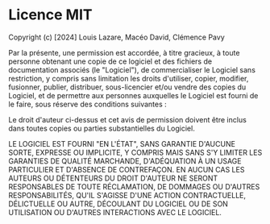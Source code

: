 # Licence MIT

Copyright (c) [2024] Louis Lazare, Macéo David, Clémence Pavy

Par la présente, une permission est accordée, à titre gracieux, à toute personne obtenant une copie de ce logiciel et des fichiers de documentation associés (le "Logiciel"), de commercialiser le Logiciel sans restriction, y compris sans limitation les droits d'utiliser, copier, modifier, fusionner, publier, distribuer, sous-licencier et/ou vendre des copies du Logiciel, et de permettre aux personnes auxquelles le Logiciel est fourni de le faire, sous réserve des conditions suivantes :

Le droit d'auteur ci-dessus et cet avis de permission doivent être inclus dans toutes copies ou parties substantielles du Logiciel.

LE LOGICIEL EST FOURNI "EN L'ÉTAT", SANS GARANTIE D'AUCUNE SORTE, EXPRESSE OU IMPLICITE, Y COMPRIS MAIS SANS S'Y LIMITER LES GARANTIES DE QUALITÉ MARCHANDE, D'ADÉQUATION À UN USAGE PARTICULIER ET D'ABSENCE DE CONTREFAÇON. EN AUCUN CAS LES AUTEURS OU DÉTENTEURS DU DROIT D'AUTEUR NE SERONT RESPONSABLES DE TOUTE RÉCLAMATION, DE DOMMAGES OU D'AUTRES RESPONSABILITÉS, QU'IL S'AGISSE D'UNE ACTION CONTRACTUELLE, DÉLICTUELLE OU AUTRE, DÉCOULANT DU LOGICIEL OU DE SON UTILISATION OU D'AUTRES INTERACTIONS AVEC LE LOGICIEL.

